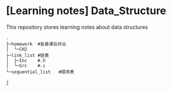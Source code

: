 # [Learning notes] Data_Structure

This repository stores learning notes about data structures

```shell
.
├─homework	#各章课后作业
│  └─CH2
├─link_list	#链表
│  ├─Inc	#.h
│  └─Src	#.c
└─sequential_list	#顺序表

j
```

